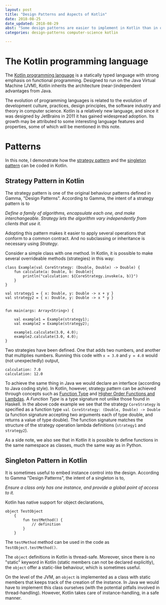 ```yaml
---
layout: post 
title: "Design Patterns and Aspects of Kotlin"
date: 2018-08-25
date_updated: 2018-08-29
abst: "Some design patterns are easier to implement in Kotlin than in other languages."
categories: design-patterns computer-science kotlin

---
```


# The Kotlin programming language

The [Kotlin programming language](http://kotlinlang.org) is a statically typed language with strong emphasis on functional programming. Designed to run on the Java Virtual Machine (JVM), Kotlin inherits the architecture (near-)independent advantages from Java. 

The evolution of programming languages is related to the evolution of development culture, practices, design principles, the software industry and theory in computer science. Kotlin is a relatively new language, and since it was designed by JetBrains in 2011 it has gained widespread adoption. Its growth may be attributed to some interesting language features and properties, some of which will be mentioned in this note.

# Patterns

In this note, I demonstrate how the [strategy pattern](#strategy-pattern-in-kotlin) and the [singleton pattern](#singleton-pattern-in-kotlin) can be coded in Kotlin. 

## Strategy Pattern in Kotlin

The strategy pattern is one of the original behaviour patterns defined in Gamma, "Design Patterns". According to Gamma, the intent of a strategy pattern is to 

*Define a family of algorithms, encapsulate each one, and make interchangeable. Strategy lets the algorithm vary independently from clients that use it.*

Adopting this pattern makes it easier to apply several operations that conform to a common contract. And no subclassing or inheritance is necessary using *Strategy*. 

Consider a simple class with one method. In Kotlin, it is possible to make several overrideable methods (strategies) in this way:
    
    class Example(val CoreStrategy: (Double, Double) -> Double) {
        fun calculate(a: Double, b: Double){
            println("calculation: ${CoreStrategy.invoke(a, b)}")
        }
    }

    val strategy1 = { x: Double, y: Double -> x + y }
    val strategy2 = { x: Double, y: Double -> x * y }


    fun main(args: Array<String>) {

        val example1 = Example(strategy1);
        val example2 = Example(strategy2);

        example1.calculate(3.0, 4.0);
        example2.calculate(3.0, 4.0);
    }

Two strategies have been defined. One that adds two numbers, and another that multiplies numbers. Running this code with `x = 3.0` and  `y = 4.0` would (not unexpectedly) output,

    calculation: 7.0
    calculation: 12.0


To achieve the same thing in Java we would declare an interface (according to Java coding style). In Kotlin, however, strategy pattern can be achieved through concepts such as [Function Type](https://kotlinlang.org/docs/reference/lambdas.html#function-types) and [Higher Order Functions and Lambdas](https://www.kotlinlang.org/docs/reference/lambdas.html). A *Function Type* is a type signature not unlike those found in Haskell. In the above code example we see that the strategy `CoreStrategy` is specified as a function type `val CoreStrategy: (Double, Double) -> Double` (a function signature accepting two arguments each of type double, and returns a value of type double). The function signature matches the structure of the strategy operation lambda definitions (`strategy1` and `strategy2`). 

As a side note, we also see that in Kotlin it is possible to define functions in the same namespace as classes, much the same way as in Python. 

## Singleton Pattern in Kotlin

It is sometimes useful to embed instance control into the design. According to Gamma "Design Patterns", the intent of a singleton is to,

*Ensure a class only has one instance, and provide a global point of access to it.*

Kotlin has native support for object declarations,

    object TestObject
        {
            fun testMethod() {
                // definition
            }
        }

The `testMethod` method can be used in the code as `TestObject.testMethod()`. 

The `object` definitions in Kotlin is thread-safe. Moreover, since there is no "static" keyword in Kotlin (static members can not be declared explicitly), the `object` offer a static-like behaviour, which is sometimes useful. 

On the level of the JVM, an `object` is implemented as a class with static members that keeps track of the creation of the instance. In Java we would have to implement this class ourselves (with the potential pitfalls involved in thread-handling). However, Kotlin takes care of instance-handling, in a safe manner. 
